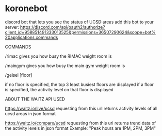 # koronebot
discord bot that lets you see the status of UCSD areas
add this bot to your server:
https://discord.com/api/oauth2/authorize?client_id=958851491333013525&permissions=36507290624&scope=bot%20applications.commands

COMMANDS 

/rimac
gives you how busy the RIMAC weight room is 

/maingym
gives you how busy the main gym weight room is

/geisel [floor]

if no floor is specified, the top 3 least busiest floors are displayed
if a floor is specified, the activity level on that floor is displayed

ABOUT THE WAITZ API USED 

https://waitz.io/live/ucsd
requesting from this url returns activity levels of 
all ucsd areas in json format


https://waitz.io/compare/ucsd
requesting from this url returns trend data of the
activity levels in json format
Example: "Peak hours are 1PM, 2PM, 3PM" 
